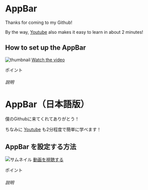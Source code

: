 # AppBar
Thanks for coming to my Github!

By the way, [Youtube](https://www.youtube.com/channel/UCCzS-jNyzsQdeSylkcM4iLw) also makes it easy to learn in about 2 minutes!
## How to set up the AppBar
![thumbnail](https://i9.ytimg.com/vi/Gj3UyafbSlQ/maxresdefault.jpg?time=1647602100000&sqp=CLTT0ZEG&rs=AOn4CLCi9siJwqJ5BbsflY27z9CtgkSVOQ)
[Watch the video](https://youtu.be/Gj3UyafbSlQ)

ポイント
###### 説明

# AppBar（日本語版）
僕のGithubに来てくれてありがとう！

ちなみに [Youtube](https://www.youtube.com/channel/UCCzS-jNyzsQdeSylkcM4iLw) も2分程度で簡単に学べます！
## AppBar を設定する方法
![サムネイル](https://i9.ytimg.com/vi/Gj3UyafbSlQ/maxresdefault.jpg?time=1647602100000&sqp=CLTT0ZEG&rs=AOn4CLCi9siJwqJ5BbsflY27z9CtgkSVOQ)
[動画を視聴する](https://youtu.be/Gj3UyafbSlQ)

ポイント
###### 説明
